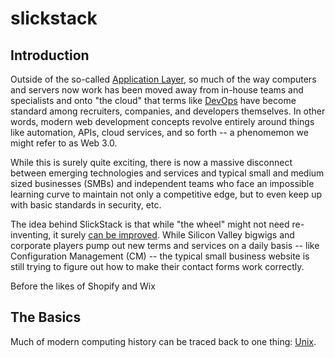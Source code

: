 # slickstack

## Introduction

Outside of the so-called [Application Layer](https://en.wikipedia.org/wiki/Application_layer), so much of the way computers and servers now work has been moved away from in-house teams and specialists and onto "the cloud" that terms like [DevOps](https://www.reddit.com/r/devops/comments/3rpzem/devops_vs_sysadmin/cwqmlnd/) have become standard among recruiters, companies, and developers themselves. In other words, modern web development concepts revolve entirely around things like automation, APIs, cloud services, and so forth -- a phenomemon we might refer to as Web 3.0.

While this is surely quite exciting, there is now a massive disconnect between emerging technologies and services and typical small and medium sized businesses (SMBs) and independent teams who face an impossible learning curve to maintain not only a competitive edge, but to even keep up with basic standards in security, etc.

The idea behind SlickStack is that while "the wheel" might not need re-inventing, it surely [can be improved](https://www.scientificamerican.com/article/greener-tires/). While Silicon Valley bigwigs and corporate players pump out new terms and services on a daily basis -- like Configuration Management (CM) -- the typical small business website is still trying to figure out how to make their contact forms work correctly.

Before the likes of Shopify and Wix  

## The Basics

Much of modern computing history can be traced back to one thing: [Unix](https://en.wikipedia.org/wiki/Unix).
